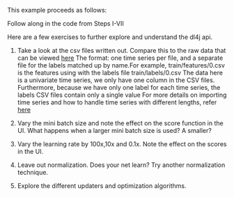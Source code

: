 This example proceeds as follows: 

Follow along in the code from Steps I-VII 

Here are a few exercises to further explore and understand the dl4j api.
1. Take a look at the csv files written out. Compare this to the raw data that can be viewed [here](https://archive.ics.uci.edu/ml/machine-learning-databases/synthetic_control-mld/synthetic_control.data) 
   The format: one time series per file, and a separate file for the labels matched up by name.For example, train/features/0.csv is the features using with the labels file train/labels/0.csv 
   The data here is a univariate time series, we only have one column in the CSV files.
   Furthermore, because we have only one label for each time series, the labels CSV files contain only a single value 
   For more details on importing time series and how to handle time series with different lengths, refer [here](http://deeplearning4j.org/usingrnns#data)

2. Vary the mini batch size and note the effect on the score function in the UI. What happens when a larger mini batch size is used? A smaller? 

3. Vary the learning rate by 100x,10x and 0.1x. Note the effect on the scores in the UI. 

4. Leave out normalization. Does your net learn? Try another normalization technique. 

5. Explore the different updaters and optimization algorithms. 

